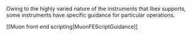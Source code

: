 Owing to the highly varied nature of the instruments that Ibex supports, some instruments have specific guidance for particular operations.

[[Muon front end scripting|MuonFEScriptGuidance]]